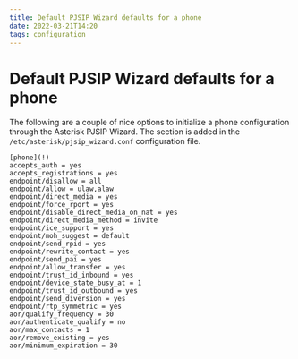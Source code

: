 ```yaml
---
title: Default PJSIP Wizard defaults for a phone
date: 2022-03-21T14:20
tags: configuration
---
```


# Default PJSIP Wizard defaults for a phone

The following are a couple of nice options to initialize a phone configuration through the Asterisk PJSIP Wizard.
The section is added in the `/etc/asterisk/pjsip_wizard.conf` configuration file.

```text
[phone](!)
accepts_auth = yes
accepts_registrations = yes
endpoint/disallow = all
endpoint/allow = ulaw,alaw
endpoint/direct_media = yes
endpoint/force_rport = yes
endpoint/disable_direct_media_on_nat = yes
endpoint/direct_media_method = invite
endpoint/ice_support = yes
endpoint/moh_suggest = default
endpoint/send_rpid = yes
endpoint/rewrite_contact = yes
endpoint/send_pai = yes
endpoint/allow_transfer = yes
endpoint/trust_id_inbound = yes
endpoint/device_state_busy_at = 1
endpoint/trust_id_outbound = yes
endpoint/send_diversion = yes
endpoint/rtp_symmetric = yes
aor/qualify_frequency = 30
aor/authenticate_qualify = no
aor/max_contacts = 1
aor/remove_existing = yes
aor/minimum_expiration = 30
```
